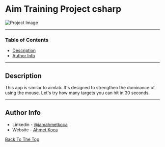 # Aim Training Project csharp

![Project Image](https://ahmetkoca.com.tr/aim-training.png)



---

### Table of Contents


- [Description](#description)
- [Author Info](#author-info)

---

## Description

This app is similar to aimlab. It's designed to strengthen the dominance of using the mouse. Let's try how many targets you can hit in 30 seconds. 



---











## Author Info

- Linkedin - [@iamahmetkoca](https://linkedin.com/iamahmetkoca)
- Website - [Ahmet Koca](https://ahmetkoca.com.tr)

[Back To The Top](#read-me-template)
